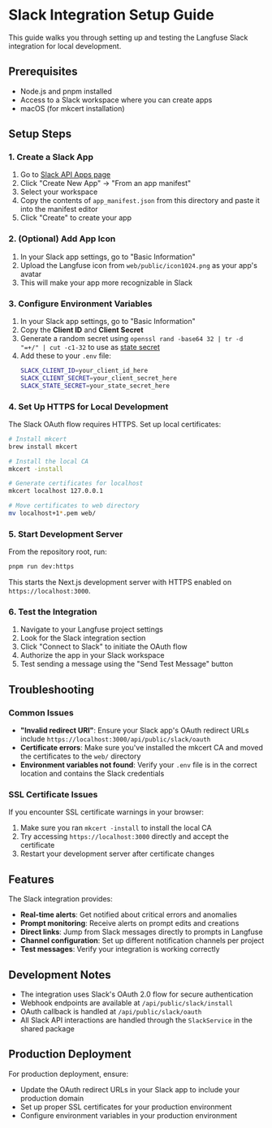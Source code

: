 # Slack Integration Setup Guide

This guide walks you through setting up and testing the Langfuse Slack integration for local development.

## Prerequisites

- Node.js and pnpm installed
- Access to a Slack workspace where you can create apps
- macOS (for mkcert installation)

## Setup Steps

### 1. Create a Slack App

1. Go to [Slack API Apps page](https://api.slack.com/apps)
2. Click "Create New App" → "From an app manifest"
3. Select your workspace
4. Copy the contents of `app_manifest.json` from this directory and paste it into the manifest editor
5. Click "Create" to create your app

### 2. (Optional) Add App Icon

1. In your Slack app settings, go to "Basic Information"
2. Upload the Langfuse icon from `web/public/icon1024.png` as your app's avatar
3. This will make your app more recognizable in Slack

### 3. Configure Environment Variables

1. In your Slack app settings, go to "Basic Information"
2. Copy the **Client ID** and **Client Secret**
3. Generate a random secret using `openssl rand -base64 32 | tr -d "=+/" | cut -c1-32` to use as [state secret](https://docs.slack.dev/tools/node-slack-sdk/oauth/#initialize-the-installer)
4. Add these to your `.env` file:
   ```bash
   SLACK_CLIENT_ID=your_client_id_here
   SLACK_CLIENT_SECRET=your_client_secret_here
   SLACK_STATE_SECRET=your_state_secret_here
   ```

### 4. Set Up HTTPS for Local Development

The Slack OAuth flow requires HTTPS. Set up local certificates:

```bash
# Install mkcert
brew install mkcert

# Install the local CA
mkcert -install

# Generate certificates for localhost
mkcert localhost 127.0.0.1

# Move certificates to web directory
mv localhost+1*.pem web/
```

### 5. Start Development Server

From the repository root, run:

```bash
pnpm run dev:https
```

This starts the Next.js development server with HTTPS enabled on `https://localhost:3000`.

### 6. Test the Integration

1. Navigate to your Langfuse project settings
2. Look for the Slack integration section
3. Click "Connect to Slack" to initiate the OAuth flow
4. Authorize the app in your Slack workspace
5. Test sending a message using the "Send Test Message" button

## Troubleshooting

### Common Issues

- **"Invalid redirect URI"**: Ensure your Slack app's OAuth redirect URLs include `https://localhost:3000/api/public/slack/oauth`
- **Certificate errors**: Make sure you've installed the mkcert CA and moved the certificates to the `web/` directory
- **Environment variables not found**: Verify your `.env` file is in the correct location and contains the Slack credentials

### SSL Certificate Issues

If you encounter SSL certificate warnings in your browser:

1. Make sure you ran `mkcert -install` to install the local CA
2. Try accessing `https://localhost:3000` directly and accept the certificate
3. Restart your development server after certificate changes

## Features

The Slack integration provides:

- **Real-time alerts**: Get notified about critical errors and anomalies
- **Prompt monitoring**: Receive alerts on prompt edits and creations
- **Direct links**: Jump from Slack messages directly to prompts in Langfuse
- **Channel configuration**: Set up different notification channels per project
- **Test messages**: Verify your integration is working correctly

## Development Notes

- The integration uses Slack's OAuth 2.0 flow for secure authentication
- Webhook endpoints are available at `/api/public/slack/install`
- OAuth callback is handled at `/api/public/slack/oauth`
- All Slack API interactions are handled through the `SlackService` in the shared package

## Production Deployment

For production deployment, ensure:

- Update the OAuth redirect URLs in your Slack app to include your production domain
- Set up proper SSL certificates for your production environment
- Configure environment variables in your production environment
